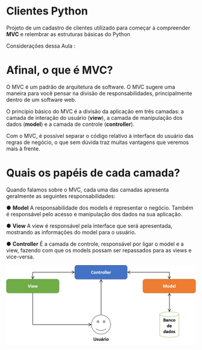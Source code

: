 # Clientes Python
 Projeto de um cadastro de clientes utilizado para começar a compreender **MVC** e relembrar as estruturas básicas do Python

Considerações dessa Aula : 

# **Afinal, o que é MVC?**

O MVC é um padrão de arquitetura de software. O MVC sugere uma maneira para você pensar na divisão de responsabilidades, principalmente dentro de um software web.

O princípio básico do MVC é a divisão da aplicação em três camadas: a camada de interação do usuário (**view**), a camada de manipulação dos dados (**model**) e a camada de controle (**controller**).

Com o MVC, é possível separar o código relativo à interface do usuário das regras de negócio, o que sem dúvida traz muitas vantagens que veremos mais à frente.

# Quais os papéis de cada camada?
Quando falamos sobre o MVC, cada uma das camadas apresenta geralmente as seguintes responsabilidades:

● **Model** A responsabilidade dos models é representar o negócio. Também é responsável pelo acesso e manipulação dos dados na sua aplicação.

● **View** A view é responsável pela interface que será apresentada, mostrando as informações do model para o usuário.

● **Controller** É a camada de controle, responsável por ligar o model e a view, fazendo com que os models possam ser repassados para as views e vice-versa.

 ![Diagrama do MVC](diagramaMVC.png)
